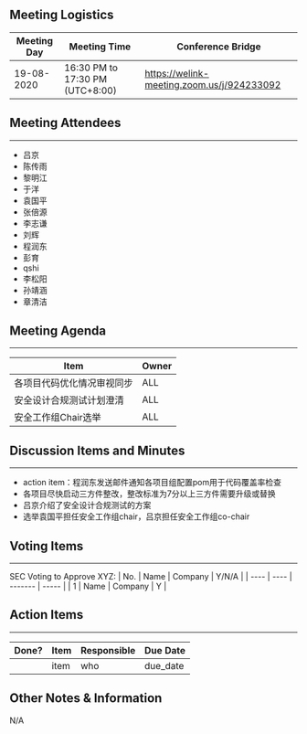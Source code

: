 ## Meeting Logistics

| Meeting Day | Meeting Time                    | Conference Bridge                          |
| ----------- | ------------------------------- | ------------------------------------------ |
| 19-08-2020  | 16:30 PM to 17:30 PM (UTC+8:00) | https://welink-meeting.zoom.us/j/924233092 |

## Meeting Attendees
** **
- 吕京
- 陈传雨
- 黎明江
- 于洋
- 袁国平
- 张倍源
- 李志谦
- 刘辉
- 程润东
- 彭育
- qshi
- 李松阳
- 孙靖涵
- 章清洁




## Meeting Agenda
** **
| Item                               | Owner  |
| ---------------------------------- | ------ |
| 各项目代码优化情况审视同步            | ALL    |
| 安全设计合规测试计划澄清              | ALL    |
| 安全工作组Chair选举                  | ALL    |


## Discussion Items and Minutes
** **
- action item：程润东发送邮件通知各项目组配置pom用于代码覆盖率检查
- 各项目尽快启动三方件整改，整改标准为7分以上三方件需要升级或替换
- 吕京介绍了安全设计合规测试的方案
- 选举袁国平担任安全工作组chair，吕京担任安全工作组co-chair


## Voting Items
** **
SEC Voting to Approve XYZ:
| No.  | Name | Company | Y/N/A |
| ---- | ---- | ------- | ----- |
| 1    | Name | Company | Y     |

## Action Items
** **
| Done? | Item | Responsible | Due Date |
| ----- | ---- | ----------- | -------- |
|       | item | who         | due_date |

## Other Notes & Information
N/A